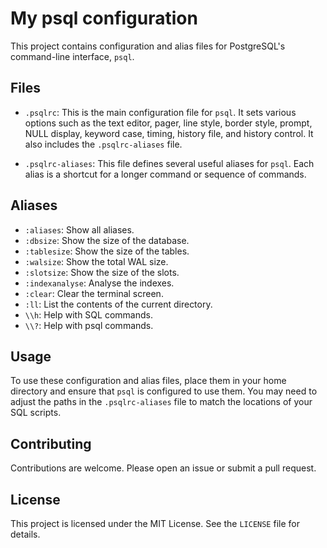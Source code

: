 # My psql configuration

This project contains configuration and alias files for PostgreSQL's command-line interface, `psql`.

## Files

- `.psqlrc`: This is the main configuration file for `psql`. It sets various options such as the text editor, pager, line style, border style, prompt, NULL display, keyword case, timing, history file, and history control. It also includes the `.psqlrc-aliases` file.

- `.psqlrc-aliases`: This file defines several useful aliases for `psql`. Each alias is a shortcut for a longer command or sequence of commands.

## Aliases

- `:aliases`: Show all aliases.
- `:dbsize`: Show the size of the database.
- `:tablesize`: Show the size of the tables.
- `:walsize`: Show the total WAL size.
- `:slotsize`: Show the size of the slots.
- `:indexanalyse`: Analyse the indexes.
- `:clear`: Clear the terminal screen.
- `:ll`: List the contents of the current directory.
- `\\h`: Help with SQL commands.
- `\\?`: Help with psql commands.

## Usage

To use these configuration and alias files, place them in your home directory and ensure that `psql` is configured to use them. You may need to adjust the paths in the `.psqlrc-aliases` file to match the locations of your SQL scripts.

## Contributing

Contributions are welcome. Please open an issue or submit a pull request.

## License

This project is licensed under the MIT License. See the `LICENSE` file for details.
